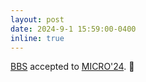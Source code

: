 ```yaml
---
layout: post
date: 2024-9-1 15:59:00-0400
inline: true
---
```


[BBS](https://arxiv.org/pdf/2409.05227) accepted to [MICRO'24](https://microarch.org/micro57/). :page_facing_up:
